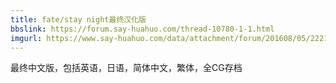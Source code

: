 ```yaml
---
title: fate/stay night最终汉化版
bbslink: https://forum.say-huahuo.com/thread-10780-1-1.html
imgurl: https://www.say-huahuo.com/data/attachment/forum/201608/05/222102d4dydr5dsda2r2jd.bmp
---
```


最终中文版，包括英语，日语，简体中文，繁体，全CG存档<!--more-->
